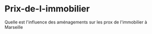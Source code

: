 # Prix-de-l-immobilier
Quelle est l'influence des aménagements sur les prox de l'immobilier à Marseille

